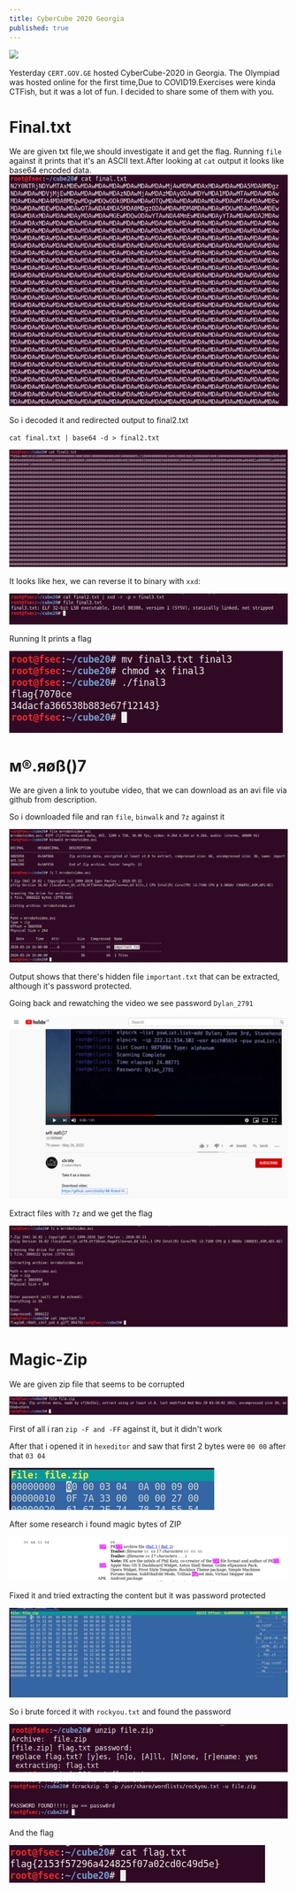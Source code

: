 ```yaml
---
title: CyberCube 2020 Georgia
published: true
---
```

![](https://scontent.ftbs5-2.fna.fbcdn.net/v/t1.0-9/102668062_1700986813358228_4809700427581727824_o.png?_nc_cat=105&_nc_sid=8024bb&_nc_ohc=k09BwdAlWykAX_Xr8pS&_nc_ht=scontent.ftbs5-2.fna&oh=ad3080da7fd45850702edeea6de669f5&oe=5F02FA56)


Yesterday `CERT.GOV.GE` hosted CyberCube-2020 in Georgia.
The Olympiad was hosted online for the first time,Due to COVID19.Exercises were kinda CTFish, but it was a lot of fun.
I decided to share some of them with you.






# [](#header-1)Final.txt
We are given txt file,we should investigate it and get the flag.
Running `file` against it prints that it's an ASCII text.After looking at `cat` output it looks like base64 encoded data.
![](https://raw.githubusercontent.com/0x70sec/0x70sec.github.io/master/assets/cybercube2020/1.png)

So i decoded it and redirected output to final2.txt

`cat final.txt | base64 -d > final2.txt`

![](https://raw.githubusercontent.com/0x70sec/0x70sec.github.io/master/assets/cybercube2020/2.png)

It looks like hex, we can reverse it to binary with `xxd`:

![](https://raw.githubusercontent.com/0x70sec/0x70sec.github.io/master/assets/cybercube2020/3.png)

Running It prints a flag

![](https://raw.githubusercontent.com/0x70sec/0x70sec.github.io/master/assets/cybercube2020/4.png)



# [](#header-2)м®.яøß()7

We are given a link to youtube video, that we can download as an avi file via github from description.

So i downloaded file and ran `file`, `binwalk` and `7z` against it

![](https://raw.githubusercontent.com/0x70sec/0x70sec.github.io/master/assets/cybercube2020/22.png)

Output shows that there's hidden file `important.txt` that can be extracted, although it's password protected.

Going back and rewatching the video we see password `Dylan_2791`

![](https://raw.githubusercontent.com/0x70sec/0x70sec.github.io/master/assets/cybercube2020/21.png)


Extract files with `7z` and we get the flag

![](https://raw.githubusercontent.com/0x70sec/0x70sec.github.io/master/assets/cybercube2020/23.png)


# [](#header-2)Magic-Zip

We are given zip file that seems to be corrupted

![](https://raw.githubusercontent.com/0x70sec/0x70sec.github.io/master/assets/cybercube2020/31.png)

First of all i ran `zip -F and -FF` against it, but it didn't work

After that i opened it in `hexeditor` and saw that first 2 bytes were `00 00` after that `03 04`

![](https://raw.githubusercontent.com/0x70sec/0x70sec.github.io/master/assets/cybercube2020/32.png)

After some research i found magic bytes of ZIP

![](https://raw.githubusercontent.com/0x70sec/0x70sec.github.io/master/assets/cybercube2020/33.png)

Fixed it and tried extracting the content but it was password protected


![](https://raw.githubusercontent.com/0x70sec/0x70sec.github.io/master/assets/cybercube2020/34.png)



So i brute forced it with `rockyou.txt` and found the password 

![](https://raw.githubusercontent.com/0x70sec/0x70sec.github.io/master/assets/cybercube2020/36.png)

![](https://raw.githubusercontent.com/0x70sec/0x70sec.github.io/master/assets/cybercube2020/37.png)

And the flag

![](https://raw.githubusercontent.com/0x70sec/0x70sec.github.io/master/assets/cybercube2020/38.png)






